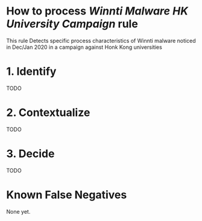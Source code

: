 # How to process *Winnti Malware HK University Campaign* rule
This rule Detects specific process characteristics of Winnti malware noticed in Dec/Jan 2020 in a campaign against Honk Kong universities

# 1. Identify
TODO

# 2. Contextualize
TODO

# 3. Decide
TODO

# Known False Negatives
None yet.
